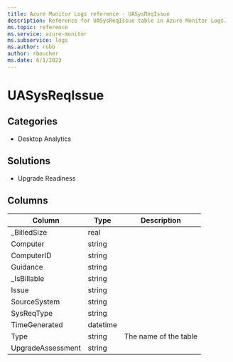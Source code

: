```yaml
---
title: Azure Monitor Logs reference - UASysReqIssue
description: Reference for UASysReqIssue table in Azure Monitor Logs.
ms.topic: reference
ms.service: azure-monitor
ms.subservice: logs
ms.author: robb
author: rboucher
ms.date: 6/1/2023
---
```


# UASysReqIssue

 

## Categories

- Desktop Analytics
## Solutions

- Upgrade Readiness




## Columns

| Column | Type | Description |
| --- | --- | --- |
| _BilledSize | real |  |
| Computer | string |  |
| ComputerID | string |  |
| Guidance | string |  |
| _IsBillable | string |  |
| Issue | string |  |
| SourceSystem | string |  |
| SysReqType | string |  |
| TimeGenerated | datetime |  |
| Type | string | The name of the table |
| UpgradeAssessment | string |  |
